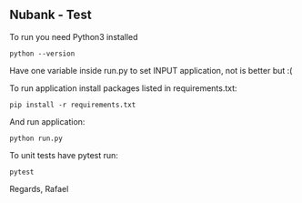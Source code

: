 <h2> Nubank - Test </h2>

To run you need Python3 installed

```python --version```

Have one variable inside run.py to set INPUT application, not is better but :(

To run application install packages listed in requirements.txt:

```pip install -r requirements.txt```

And run application:

```python run.py ```

To unit tests have pytest run:

```pytest ```


Regards,
Rafael



